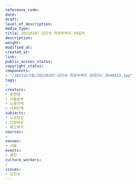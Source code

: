 ```yaml
---
reference_code: 
date: 
draft: 
level_of_description: 
media_type: 
title: 20210207-김진숙 희망뚜벅이 34일차
description: 
weight: 
modified_at: 
created_at: 
link: 
public_access_status: 
copyright_status: 
components:
- "/2021년/2월/20210207-김진숙 희망뚜벅이 34일차/_5D40419.jpg"
tags:
- 
creators:
- 총연맹
- 서울본부
- 노동단체
- 사회단체
subjects:
- 노조탄압
- 인권여성
- 해고복직
sources:
- 
venues:
- 서울
events:
- 행진
culture_workers:
- 
issues:
- 김진숙
---
```

